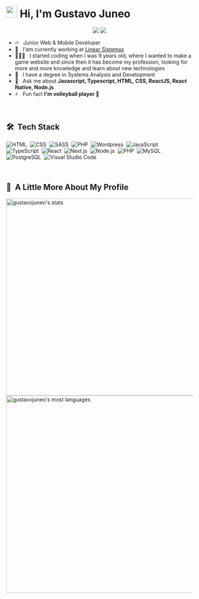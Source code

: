 <h1><img src="https://raw.githubusercontent.com/kaueMarques/kaueMarques/master/hi.gif" width="30px"> Hi, I'm Gustavo Juneo</h1>

<p align="center">
  <a href="https://instagram.com/gusta.vt"><img src="https://img.shields.io/badge/-@gusta.vt-E4405F?style=flat-square&logo=Instagram&logoColor=white"/></a>
  <a href="https://www.linkedin.com/in/gustavo-juneo/"><img src="http://img.shields.io/badge/-Gustavo%20Santos-0077B5?style=flat-square&logo=Linkedin&logoColor=white"/></a>
</p>

- 🔥 &nbsp; Junior Web & Mobile Developer
- 🔭 &nbsp; I'am currently working at [Linear Sistemas](https://linearsistemas.com.br)
- 👨🏻‍💻 &nbsp; I started coding when I was 9 years old, where I wanted to make a game website and since then it has become my profession, looking for more and more knowledge and learn about new technologies
- 📖 &nbsp; I have a degree in Systems Analysis and Development
- 💬 &nbsp; Ask me about **Javascript, Typescript, HTML, CSS, ReactJS, React Native, Node.js**
- ⚡ &nbsp; Fun fact **I'm volleyball player 🏐**

<br>

## 🛠 &nbsp;Tech Stack

![HTML](https://img.shields.io/badge/-HTML-05122A?style=flat&logo=HTML5)&nbsp;
![CSS](https://img.shields.io/badge/-CSS-05122A?style=flat&logo=CSS3&logoColor=1572B6)&nbsp;
![SASS](https://img.shields.io/badge/-CSS-05122A?style=flat&logo=SASS&logoColor=CF649A)&nbsp;
![PHP](https://img.shields.io/badge/-PHP-05122A?style=flat&logo=php&logoColor=474A8A)&nbsp;
![Wordpress](https://img.shields.io/badge/-Wordpress-05122A?style=flat&logo=wordpress)&nbsp;
![JavaScript](https://img.shields.io/badge/-JavaScript-05122A?style=flat&logo=javascript)&nbsp;
![TypeScript](https://img.shields.io/badge/-TypeScript-05122A?style=flat&logo=typescript&logoColor=1572B6)&nbsp;
![React](https://img.shields.io/badge/-React-05122A?style=flat&logo=react)&nbsp;
![Next.js](https://img.shields.io/badge/-Next.js-05122A?style=flat&logo=Next.js)&nbsp;
![Node.js](https://img.shields.io/badge/-Node.js-05122A?style=flat&logo=node.js)&nbsp;
![PHP](https://img.shields.io/badge/-PHP-05122A?style=flat&logo=php&logoColor=474A8A)&nbsp;
![MySQL](https://img.shields.io/badge/-MySQL-05122A?style=flat&logo=mysql)&nbsp;
![PostgreSQL](https://img.shields.io/badge/-PostgreSQL-05122A?style=flat&logo=postgresql&)&nbsp;
![Visual Studio Code](https://img.shields.io/badge/-Visual%20Studio%20Code-05122A?style=flat&logo=visual-studio-code&logoColor=007ACC)&nbsp;

<br>

## 🚀 &nbsp;A Little More About My Profile

<p align="left">
<img width="530em" src="https://github-readme-stats.vercel.app/api?username=gustavojuneo&show_icons=true&theme=vision-friendly-dark" alt="gustavojuneo's stats"/>
<img width="530em" src="https://github-readme-stats.vercel.app/api/top-langs/?username=gustavojuneo&layout=compact&theme=vision-friendly-dark" alt="gustavojuneo's most languages"/>
</p>
